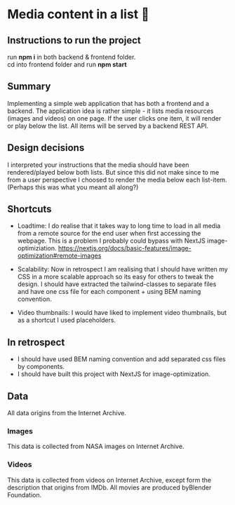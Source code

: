 # Media content in a list 🌱

## Instructions to run the project

run **npm i** in both backend & frontend folder.<br>
cd into frontend folder and run **npm start**

## Summary

Implementing a simple web application that has both a frontend and a backend. The application idea is rather simple - it lists media resources (images and videos) on one page. If the user clicks one item, it will render or play below the list. All items will be served by a backend REST API.

## Design decisions

I interpreted your instructions that the media should have been rendered/played below both lists.
But since this did not make since to me from a user perspective I choosed to render the media below each list-item. (Perhaps this was what you meant all along?)

## Shortcuts

- Loadtime: I do realise that it takes way to long time to load in all media from a remote source for the end user when first accessing the webpage.
  This is a problem I probably could bypass with NextJS image-optimiziation.
  https://nextjs.org/docs/basic-features/image-optimization#remote-images

- Scalability: Now in retrospect I am realising that I should have written my CSS in a more scalable approach so its easy for others to tweak the design.
  I should have extracted the tailwind-classes to separate files and have one css file for each component + using BEM naming convention.

- Video thumbnails: I would have liked to implement video thumbnails, but as a shortcut I used placeholders.

## In retrospect

- I should have used BEM naming convention and add separated css files by components.
- I should have built this project with NextJS for image-optimization.

## Data
All data origins from the Internet Archive.

### Images
This data is collected from NASA images on Internet Archive.

### Videos
This data is collected from videos on Internet Archive, except form the description that origins from IMDb. All movies are produced byBlender Foundation.
